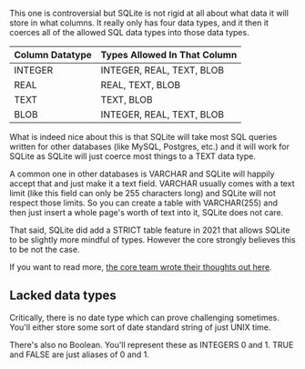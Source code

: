 This one is controversial but SQLite is not rigid at all about what data it will store in what columns. It really only has four data types, and it then it coerces all of the allowed SQL data types into those data types.

| Column Datatype | Types Allowed In That Column |
| --------------- | ---------------------------- |
| INTEGER         | INTEGER, REAL, TEXT, BLOB    |
| REAL            | REAL, TEXT, BLOB             |
| TEXT            | TEXT, BLOB                   |
| BLOB            | INTEGER, REAL, TEXT, BLOB    |

What is indeed nice about this is that SQLite will take most SQL queries written for other databases (like MySQL, Postgres, etc.) and it will work for SQLite as SQLite will just coerce most things to a TEXT data type.

A common one in other databases is VARCHAR and SQLite will happily accept that and just make it a text field. VARCHAR usually comes with a text limit (like this field can only be 255 characters long) and SQLite will not respect those limits. So you can create a table with VARCHAR(255) and then just insert a whole page's worth of text into it, SQLite does not care.

That said, SQLite did add a STRICT table feature in 2021 that allows SQLite to be slightly more mindful of types. However the core strongly believes this to be not the case.

If you want to read more, [the core team wrote their thoughts out here][sqlite].

## Lacked data types

Critically, there is no date type which can prove challenging sometimes. You'll either store some sort of date standard string of just UNIX time.

There's also no Boolean. You'll represent these as INTEGERS 0 and 1. TRUE and FALSE are just aliases of 0 and 1.

[sqlite]: https://www.sqlite.org/flextypegood.html
